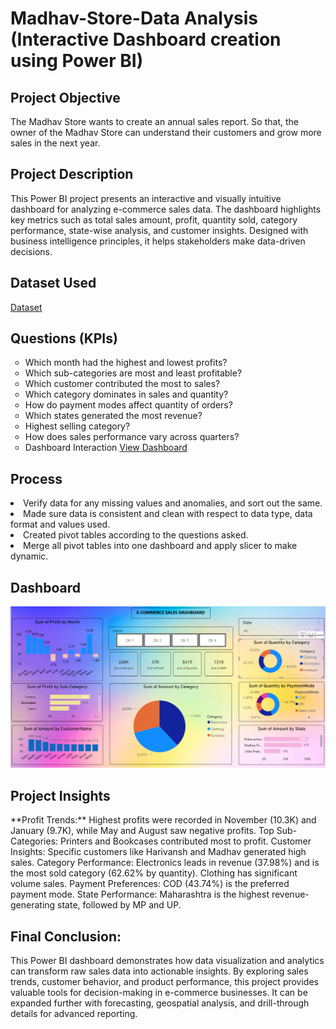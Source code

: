 <h1>Madhav-Store-Data Analysis (Interactive Dashboard creation using Power BI)</h1>
<h2>Project Objective</h2>
The Madhav Store wants to create an annual sales report. So that, the owner of the Madhav Store can understand their customers and grow more sales in the next year.

<h2>Project Description</h2>
This Power BI project presents an interactive and visually intuitive dashboard for analyzing e-commerce sales data. The dashboard highlights key metrics such as total sales amount, profit, quantity sold, category performance, state-wise analysis, and customer insights. Designed with business intelligence principles, it helps stakeholders make data-driven decisions.

<h2>Dataset Used</h2>
<a href="https://github.com/Addychauhan/E-Commerce-Dashboard/blob/main/Sample%20-%20Superstore.csv" target="_blank" >Dataset</a>

<h2>Questions (KPIs)</h2>
<ul type="circle">
<li>Which month had the highest and lowest profits?</li>
<li>Which sub-categories are most and least profitable?</li>
<li>Which customer contributed the most to sales?</li>
<li>Which category dominates in sales and quantity?</li>
<li>How do payment modes affect quantity of orders?</li>
<li>Which states generated the most revenue?</li>
<li>Highest selling category?</li>
<li>How does sales performance vary across quarters?</li>

<li>Dashboard Interaction <a href="https://github.com/Addychauhan/E-Commerce-Dashboard/blob/main/Screenshot%202025-08-07%20214726.png">View Dashboard</a></li>
</ul>

<h2>Process</h2>
<u1 types='circle'>
<li>Verify data for any missing values and anomalies, and sort out the same.</li>
<li>Made sure data is consistent and clean with respect to data type, data format and values used.</li>
<li>Created pivot tables according to the questions asked.</li>
<li>Merge all pivot tables into one dashboard and apply slicer to make dynamic.</li>

<h2>Dashboard</h2>
<img src="https://github.com/Addychauhan/E-Commerce-Dashboard/blob/main/Screenshot%202025-08-07%20214726.png" alt="dashboardimg">

<h2>Project Insights</h2>
<u1 type="circle">
**Profit Trends:** Highest profits were recorded in November (10.3K) and January (9.7K), while May and August saw negative profits.
Top Sub-Categories: Printers and Bookcases contributed most to profit.
Customer Insights: Specific customers like Harivansh and Madhav generated high sales.
Category Performance:
Electronics leads in revenue (37.98%) and is the most sold category (62.62% by quantity).
Clothing has significant volume sales.
Payment Preferences: COD (43.74%) is the preferred payment mode.
State Performance: Maharashtra is the highest revenue-generating state, followed by MP and UP.


<h2>Final Conclusion:</h2>
This Power BI dashboard demonstrates how data visualization and analytics can transform raw sales data into actionable insights. By exploring sales trends, customer behavior, and product performance, this project provides valuable tools for decision-making in e-commerce businesses. It can be expanded further with forecasting, geospatial analysis, and drill-through details for advanced reporting.

